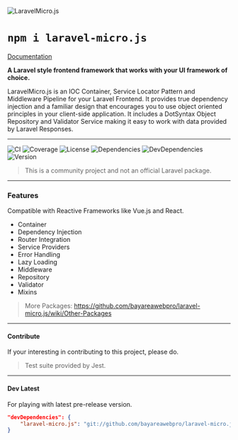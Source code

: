 ![LaravelMicro.js](https://bayareawebpro.github.io/laravel-micro.js/logo.svg)

# `npm i laravel-micro.js`

[Documentation](https://bayareawebpro.github.io/laravel-micro.js/)

**A Laravel style frontend framework that works with your UI framework of choice.**

LaravelMicro.js is an IOC Container, Service Locator Pattern and Middleware Pipeline for your 
Laravel Frontend. It provides true dependency injection and a familiar design that encourages 
you to use object oriented principles in your client-side application.  It includes a DotSyntax 
Object Repository and Validator Service making it easy to work with data provided by 
Laravel Responses.

---

![CI](https://github.com/bayareawebpro/laravel-micro.js/workflows/ci/badge.svg)
![Coverage](https://img.shields.io/badge/Coverage-94-brightgreen.svg)
![License](https://img.shields.io/badge/License-MIT-brightgreen.svg)
![Dependencies](https://img.shields.io/badge/Dependencies-none-brightgreen.svg)
![DevDependencies](https://img.shields.io/badge/DevDependencies-latest-brightgreen.svg)
![Version](https://img.shields.io/badge/Version-1.0.6-blue.svg)

> This is a community project and not an official Laravel package. 
---

### Features
Compatible with Reactive Frameworks like Vue.js and React.

* Container
* Dependency Injection
* Router Integration
* Service Providers
* Error Handling
* Lazy Loading
* Middleware
* Repository
* Validator
* Mixins

> More Packages: https://github.com/bayareawebpro/laravel-micro.js/wiki/Other-Packages
--- 
#### Contribute
If your interesting in contributing to this project, please do.

> Test suite provided by Jest.

--- 

#### Dev Latest 
For playing with latest pre-release version.
```json
"devDependencies": {
    "laravel-micro.js": "git://github.com/bayareawebpro/laravel-micro.js.git"
}
```